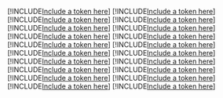 [!INCLUDE[Include a token here](refs1533041982842/r1.md)]
[!INCLUDE[Include a token here](refs1533041982842/r2.md)]
[!INCLUDE[Include a token here](refs1533041982842/r3.md)]
[!INCLUDE[Include a token here](refs1533041982842/r4.md)]
[!INCLUDE[Include a token here](refs1533041982842/r5.md)]
[!INCLUDE[Include a token here](refs1533041982842/r6.md)]
[!INCLUDE[Include a token here](refs1533041982842/r7.md)]
[!INCLUDE[Include a token here](refs1533041982842/r8.md)]
[!INCLUDE[Include a token here](refs1533041982842/r9.md)]
[!INCLUDE[Include a token here](refs1533041982842/r10.md)]
[!INCLUDE[Include a token here](refs1533041982842/r11.md)]
[!INCLUDE[Include a token here](refs1533041982842/r12.md)]
[!INCLUDE[Include a token here](refs1533041982842/r13.md)]
[!INCLUDE[Include a token here](refs1533041982842/r14.md)]
[!INCLUDE[Include a token here](refs1533041982842/r15.md)]
[!INCLUDE[Include a token here](refs1533041982842/r16.md)]
[!INCLUDE[Include a token here](refs1533041982842/r17.md)]
[!INCLUDE[Include a token here](refs1533041982842/r18.md)]
[!INCLUDE[Include a token here](refs1533041982842/r19.md)]
[!INCLUDE[Include a token here](refs1533041982842/r20.md)]